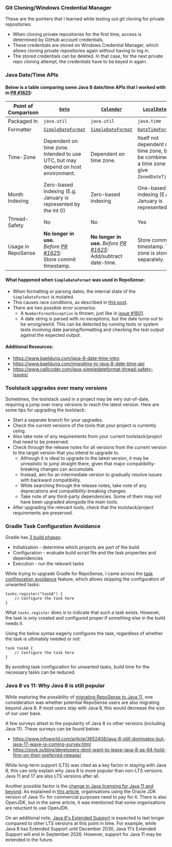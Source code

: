 ### Git Cloning/Windows Credential Manager

These are the pointers that I learned while testing out git cloning for private repositories:
* When cloning private repositories for the first time, access is determined by GitHub account credentials.
* These credentials are stored on Windows Credential Manager, which allows cloning private repositories again without having to log in.
* The stored credentials can be deleted. In that case, for the next private repo cloning attempt, the credentials have to be keyed in again.

### Java Date/Time APIs

#### Below is a table comparing some Java 8 date/time APIs that I worked with in [PR #1625](https://github.com/reposense/RepoSense/pull/1625):

| Point of Comparison | [`Date`](https://docs.oracle.com/javase/8/docs/api/java/util/Date.html)                                                          | [`Calendar`](https://docs.oracle.com/javase/8/docs/api/java/util/Calendar.html)                                            | [`LocalDateTime`](https://docs.oracle.com/javase/8/docs/api/java/time/LocalDateTime.html)                                                    | [`ZonedDateTime`](https://docs.oracle.com/javase/8/docs/api/java/time/ZonedDateTime.html)                                                                            |
|---------------------|----------------------------------------------------------------------------------------------------------------------------------|----------------------------------------------------------------------------------------------------------------------------|----------------------------------------------------------------------------------------------------------------------------------------------|----------------------------------------------------------------------------------------------------------------------------------------------------------------------|
| Packaged In         | `java.util`                                                                                                                      | `java.util`                                                                                                                | `java.time`                                                                                                                                  | `java.time`                                                                                                                                                          |
| Formatter           | [`SimpleDateFormat`](https://docs.oracle.com/javase/8/docs/api/java/text/SimpleDateFormat.html)                                  | [`SimpleDateFormat`](https://docs.oracle.com/javase/8/docs/api/java/text/SimpleDateFormat.html)                            | [`DateTimeFormatter`](https://docs.oracle.com/javase/8/docs/api/java/time/format/DateTimeFormatter.html)                                     | [`DateTimeFormatter`](https://docs.oracle.com/javase/8/docs/api/java/time/format/DateTimeFormatter.html)                                                             |      
| Time-Zone           | Dependent on time zone. Intended to use UTC, but may depend on host environment.                                                 | Dependent on time zone.                                                                                                    | Itself not dependent on time zone, but can be combined with a time zone to give `ZonedDateTime`.                                             | Dependent on time zone.                                                                                                                                              |
| Month Indexing      | Zero-based indexing (E.g. January is represented by the int 0)                                                                   | Zero-based indexing                                                                                                        | One-based indexing (E.g. January is represented by 1)                                                                                        | One-based indexing                                                                                                                                                   |
| Thread-Safety       | No                                                                                                                               | No                                                                                                                         | Yes                                                                                                                                          | Yes                                                                                                                                                                  |
| Usage in RepoSense  | **No longer in use.** <br/> _Before [PR #1625](https://github.com/reposense/RepoSense/pull/1625):_ <br/> Store commit timestamp. | **No longer in use.** _Before [PR #1625](https://github.com/reposense/RepoSense/pull/1625):_ <br/> Add/subtract date-time. | Store commit timestamp. Time-zone is stored separately. | Format dates for git commands and convert commit timestamps to user's time-zone. |

#### What happened when `SimpleDateFormat` was used in RepoSense:
* When formatting or parsing dates, the internal state of the `SimpleDateFormat` is mutated.
* This causes race conditions, as described in [this post](https://github.com/reposense/RepoSense/issues/1601#issuecomment-1016130764).
* There are two possible error scenarios:
  * A `NumberFormatException` is thrown, just like in [issue #1601](https://github.com/reposense/RepoSense/issues/1601).
  * A date string is parsed with no exceptions, but the date turns out to be wrong/weird. This can be detected by running tests or system tests involving date parsing/formatting and checking the test output against the expected output.

#### Additional Resources:
* https://www.baeldung.com/java-8-date-time-intro
* https://www.baeldung.com/migrating-to-java-8-date-time-api
* https://www.callicoder.com/java-simpledateformat-thread-safety-issues/

### Toolstack upgrades over many versions

Sometimes, the toolstack used in a project may be very out-of-date, requiring a jump over many versions to reach the latest version. Here are some tips for upgrading the toolstack:
* Start a separate branch for your upgrades.
* Check the current versions of the tools that your project is currently using.
* Also take note of any requirements from your current toolstack/project that need to be preserved.
* Check through the release notes for all versions from the current version to the target version that you intend to upgrade to.
  * Although it is ideal to upgrade to the latest version, it may be unrealistic to jump straight there, given that major compatibility-breaking changes can accumulate.
  * Instead, aim for an intermediate version to gradually resolve issues with backward compatibility.
  * While searching through the release notes, take note of any deprecations and compatibility-breaking changes.
  * Take note of any third-party dependencies. Some of them may not have been upgraded alongside the main tools. 
* After upgrading the relevant tools, check that the toolstack/project requirements are preserved.

### Gradle Task Configuration Avoidance
Gradle has [3 build phases](https://docs.gradle.org/current/userguide/build_lifecycle.html#sec:configuration_and_execution_of_a_single_project_build):
* Initialization - determine which projects are part of the build
* Configuration - evaluate build script file and the task properties and dependencies
* Execution - run the relevant tasks

While trying to upgrade Gradle for RepoSense, I came across the [task configuration avoidance](https://docs.gradle.org/current/userguide/task_configuration_avoidance.html) feature, which allows skipping the configuration of unwanted tasks:
```
tasks.register("taskA") {
    // Configure the task here
}
```
What `tasks.register` does is to indicate that such a task exists. However, the task is only created and configured proper if something else in the build needs it.

Using the below syntax eagerly configures the task, regardless of whether the task is ultimately needed or not:
```
task taskA {
    // Configure the task here
}
```
By avoiding task configuration for unwanted tasks, build time for the necessary tasks can be reduced.

### Java 8 vs 11: Why Java 8 is still popular
While exploring the possibility of [migrating RepoSense to Java 11](https://github.com/reposense/RepoSense/issues/1304), one consideration was whether potential RepoSense users are also migrating beyond Java 8.
If most users stay with Java 8, this would decrease the size of our user base.

A few surveys attest to the popularity of Java 8 vs other versions (including Java 11). These surveys can be found below:
* https://www.infoworld.com/article/3652408/java-8-still-dominates-but-java-17-wave-is-coming-survey.html
* https://snyk.io/blog/developers-dont-want-to-leave-java-8-as-64-hold-firm-on-their-preferred-release/

While long-term support (LTS) was cited as a key factor in staying with Java 8, this can only explain why Java 8 is more popular than non-LTS versions. Java 11 and 17 are also LTS versions after all.

Another possible factor is the [change in Java licensing for Java 11 and beyond](https://blogs.oracle.com/java/post/oracle-jdk-releases-for-java-11-and-later). As explained in [this article](https://www.frameworktraining.co.uk/blog/why-is-java-8-more-popular-than-java-14/), organisations using the Oracle JDK version of Java 11+ for commercial purposes need to pay for it.
There is also OpenJDK, but in the same article, it was mentioned that some organisations are reluctant to use OpenJDK.

On an additional note, [Java 8's Extended Support](https://www.oracle.com/java/technologies/java-se-support-roadmap.html) is expected to last longer compared to other LTS versions at this point in time. 
For example, while Java 8 has Extended Support until December 2030, Java 11's Extended Support will end in September 2026. However, support for Java 11 may be extended in the future.

